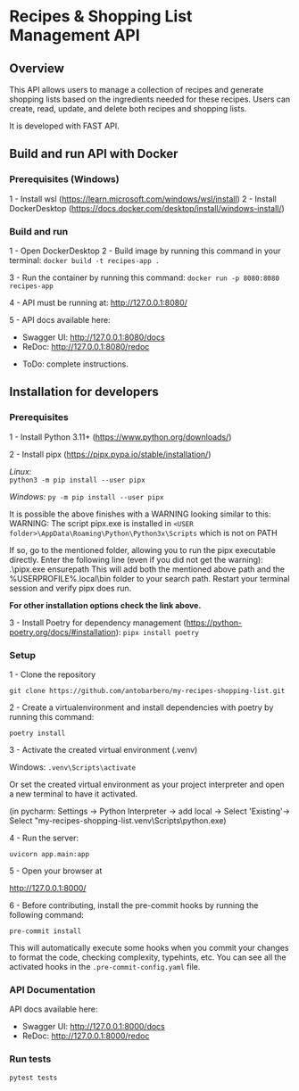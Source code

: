 # Recipes & Shopping List Management API

## Overview
This API allows users to manage a collection of recipes and generate shopping lists based on the 
ingredients needed for these recipes. 
Users can create, read, update, and delete both recipes and shopping lists.

It is developed with FAST API.

## Build and run API with Docker

### Prerequisites (Windows)

1 - Install wsl (https://learn.microsoft.com/windows/wsl/install)
2 - Install DockerDesktop (https://docs.docker.com/desktop/install/windows-install/)

### Build and run

1 - Open DockerDesktop
2 - Build image by running this command in your terminal:
`docker build -t recipes-app .`

3 - Run the container by running this command:
`docker run -p 8080:8080 recipes-app`

4 - API must be running at: http://127.0.0.1:8080/

5 - API docs  available here:

* Swagger UI: http://127.0.0.1:8080/docs
* ReDoc: http://127.0.0.1:8080/redoc 
 
- ToDo: complete instructions.


## Installation for developers

### Prerequisites

1 - Install Python 3.11+ (https://www.python.org/downloads/)

2 - Install pipx (https://pipx.pypa.io/stable/installation/)

*Linux:*  
`python3 -m pip install --user pipx`

*Windows:*
`py -m pip install --user pipx`

It is possible the above finishes with a WARNING looking similar to this:
WARNING: The script pipx.exe is installed in `<USER folder>\AppData\Roaming\Python\Python3x\Scripts` which is not on PATH

If so, go to the mentioned folder, allowing you to run the pipx executable directly. Enter the following line 
(even if you did not get the warning):
.\pipx.exe ensurepath
This will add both the mentioned above path and the %USERPROFILE%\.local\bin folder to your search path. 
Restart your terminal session and verify pipx does run.


**For other installation options check the link above.**


3 - Install Poetry for dependency management (https://python-poetry.org/docs/#installation):
`pipx install poetry`

### Setup

1 - Clone the repository

`git clone https://github.com/antobarbero/my-recipes-shopping-list.git`

2 - Create a virtualenvironment and install dependencies with poetry by running this command:

`poetry install`

3 - Activate the created virtual environment (.venv) 

Windows: `.venv\Scripts\activate`

Or set the created virtual environment as your project interpreter and open a new terminal to have it activated.

(in pycharm: Settings -> Python Interpreter -> add local 
  -> Select 'Existing'-> Select "my-recipes-shopping-list\.venv\Scripts\python.exe)

4 - Run the server:

`uvicorn app.main:app`

5 - Open your browser at

http://127.0.0.1:8000/

6 - Before contributing, install the pre-commit hooks by running the following command:

`pre-commit install`

This will automatically execute some hooks when you commit your changes
to format the code, checking complexity, typehints, etc.
You can see all the activated hooks in the `.pre-commit-config.yaml` file.

### API Documentation

API docs  available here:

* Swagger UI: http://127.0.0.1:8000/docs
* ReDoc: http://127.0.0.1:8000/redoc


### Run tests

`pytest tests`
